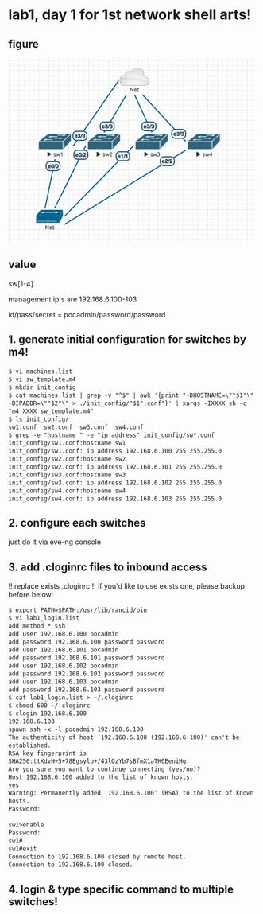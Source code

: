 # lab1, day 1 for 1st network shell arts!

## figure

![lab1-day1-figure1](./lab1-day1-figure.png)


## value

sw[1-4]

management ip's are 192.168.6.100-103

id/pass/secret = pocadmin/password/password

## 1. generate initial configuration for switches by m4!

```
$ vi machines.list
$ vi sw_template.m4
$ mkdir init_config
$ cat machines.list | grep -v "^$" | awk '{print "-DHOSTNAME=\""$1"\" -DIPADDR=\""$2"\" > ./init_config/"$1".conf"}' | xargs -IXXXX sh -c "m4 XXXX sw_template.m4"
$ ls init_config/
sw1.conf  sw2.conf  sw3.conf  sw4.conf
$ grep -e "hostname " -e "ip address" init_config/sw*.conf
init_config/sw1.conf:hostname sw1
init_config/sw1.conf: ip address 192.168.6.100 255.255.255.0
init_config/sw2.conf:hostname sw2
init_config/sw2.conf: ip address 192.168.6.101 255.255.255.0
init_config/sw3.conf:hostname sw3
init_config/sw3.conf: ip address 192.168.6.102 255.255.255.0
init_config/sw4.conf:hostname sw4
init_config/sw4.conf: ip address 192.168.6.103 255.255.255.0
```

## 2. configure each switches

just do it via eve-ng console

## 3. add .cloginrc files to inbound access

!! replace exists .cloginrc
!! if you'd like to use exists one, please backup before below:

```
$ export PATH=$PATH:/usr/lib/rancid/bin
$ vi lab1_login.list
add method * ssh
add user 192.168.6.100 pocadmin
add password 192.168.6.100 password password
add user 192.168.6.101 pocadmin
add password 192.168.6.101 password password
add user 192.168.6.102 pocadmin
add password 192.168.6.102 password password
add user 192.168.6.103 pocadmin
add password 192.168.6.103 password password
$ cat lab1_login.list > ~/.cloginrc
$ chmod 600 ~/.cloginrc
$ clogin 192.168.6.100
192.168.6.100
spawn ssh -x -l pocadmin 192.168.6.100
The authenticity of host '192.168.6.100 (192.168.6.100)' can't be established.
RSA key fingerprint is SHA256:ttXdvH+5+78Egsylp+/43lQzYb7sBfmX1aTH0EeniHg.
Are you sure you want to continue connecting (yes/no)? 
Host 192.168.6.100 added to the list of known hosts.
yes
Warning: Permanently added '192.168.6.100' (RSA) to the list of known hosts.
Password: 

sw1>enable
Password: 
sw1#
sw1#exit
Connection to 192.168.6.100 closed by remote host.
Connection to 192.168.6.100 closed.
```

## 4. login & type specific command to multiple switches!

```

```
